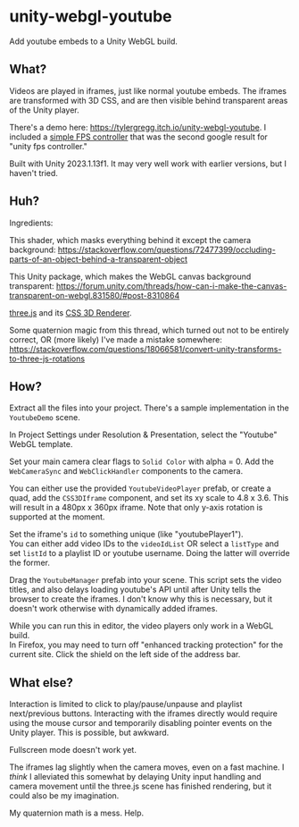 # unity-webgl-youtube
Add youtube embeds to a Unity WebGL build.

## What?
Videos are played in iframes, just like normal youtube embeds. The iframes are transformed with 3D CSS, and are then visible behind transparent areas of the Unity player.

There's a demo here: https://tylergregg.itch.io/unity-webgl-youtube. I included a [simple FPS controller](https://sharpcoderblog.com/blog/unity-3d-fps-controller) that was the second google result for "unity fps controller."  

Built with Unity 2023.1.13f1. It may very well work with earlier versions, but I haven't tried.

## Huh?
Ingredients:  

This shader, which masks everything behind it except the camera background: https://stackoverflow.com/questions/72477399/occluding-parts-of-an-object-behind-a-transparent-object  

This Unity package, which makes the WebGL canvas background transparent: https://forum.unity.com/threads/how-can-i-make-the-canvas-transparent-on-webgl.831580/#post-8310864  

[three.js](https://threejs.org/) and its [CSS 3D Renderer](https://threejs.org/docs/#examples/en/renderers/CSS3DRenderer).

Some quaternion magic from this thread, which turned out not to be entirely correct, OR (more likely) I've made a mistake somewhere: https://stackoverflow.com/questions/18066581/convert-unity-transforms-to-three-js-rotations  

## How?
Extract all the files into your project. There's a sample implementation in the `YoutubeDemo` scene.

In Project Settings under Resolution & Presentation, select the "Youtube" WebGL template.  

Set your main camera clear flags to `Solid Color` with alpha = 0. Add the `WebCameraSync` and `WebClickHandler` components to the camera.

You can either use the provided `YoutubeVideoPlayer` prefab, or create a quad, add the `CSS3DIframe` component, and set its xy scale to 4.8 x 3.6. This will result in a 480px x 360px iframe.
Note that only y-axis rotation is supported at the moment.

Set the iframe's `id` to something unique (like "youtubePlayer1").  
You can either add video IDs to the `videoIdList` OR select a `listType` and set `listId` to a playlist ID or youtube username. Doing the latter will override the former.

Drag the `YoutubeManager` prefab into your scene. This script sets the video titles, and also delays loading youtube's API until after Unity tells the browser to create the iframes. I don't know why this is necessary, but it doesn't work otherwise with dynamically added iframes.  

While you can run this in editor, the video players only work in a WebGL build.  
In Firefox, you may need to turn off "enhanced tracking protection" for the current site. Click the shield on the left side of the address bar.

## What else?
Interaction is limited to click to play/pause/unpause and playlist next/previous buttons. Interacting with the iframes directly would require using the mouse cursor and temporarily disabling pointer events on the Unity player. This is possible, but awkward.

Fullscreen mode doesn't work yet.  

The iframes lag slightly when the camera moves, even on a fast machine. I *think* I alleviated this somewhat by delaying Unity input handling and camera movement until the three.js scene has finished rendering, but it could also be my imagination.

My quaternion math is a mess. Help.  
